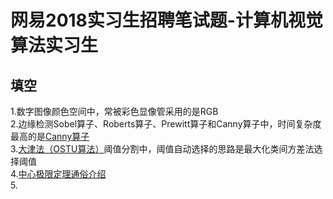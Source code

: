# 网易2018实习生招聘笔试题-计算机视觉算法实习生
## 填空
1.数字图像颜色空间中，常被彩色显像管采用的是RGB<br>
2.边缘检测Sobel算子、Roberts算子、Prewitt算子和Canny算子中，时间复杂度最高的是[Canny算子](https://zhuanlan.zhihu.com/p/35032299)<br>
3.[大津法（OSTU算法）](https://www.cnblogs.com/ranjiewen/p/6385564.html)阈值分割中，阈值自动选择的思路是最大化类间方差法选择阈值<br>
4.[中心极限定理通俗介绍](https://zhuanlan.zhihu.com/p/25241653)<br>
5.
